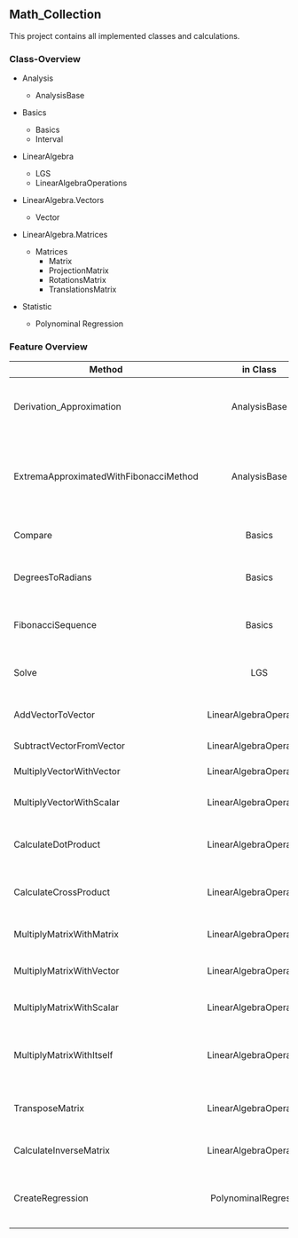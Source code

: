 ## Math_Collection

This project contains all implemented classes and calculations.

### Class-Overview

* Analysis
    - AnalysisBase

* Basics
    - Basics
    - Interval

* LinearAlgebra
    - LGS
    - LinearAlgebraOperations
    
* LinearAlgebra.Vectors
    - Vector
    
* LinearAlgebra.Matrices
    - Matrices
        + Matrix
        + ProjectionMatrix
        + RotationsMatrix
        + TranslationsMatrix

* Statistic
    - Polynominal Regression  


### Feature Overview

| Method | in Class | Static | Description | Return Value |
| ------ |:--------:|:------:|:-----------:| ------------:|
| Derivation_Approximation | AnalysisBase | Y | Calculates an approximated derivation value at a specific point | double |
| ExtremaApproximatedWithFibonacciMethod | AnalysisBase | Y | Calculates an approximated extrema from a function with the fibonacci method | Vector |
| Compare | Basics | Y | Compares two objects to each other | ECompareResult |
| DegreesToRadians | Basics | Y | Transforms degree values into radian values | double |
| FibonacciSequence | Basics | Y | Calculates the fibonacci sequence numbers | int |
| Solve | LGS | N | Solves a system with linear equations | Vector |
| AddVectorToVector | LinearAlgebraOperations | Y | Adds two vectors together | Vector |
| SubtractVectorFromVector | LinearAlgebraOperations | Y | Subtracts two vectors | Vector |
| MultiplyVectorWithVector | LinearAlgebraOperations | Y | Multiplies two vectors | Vector |
| MultiplyVectorWithScalar | LinearAlgebraOperations | Y | Multiplies a vector with a scalar value | Vector |
| CalculateDotProduct | LinearAlgebraOperations | Y | Calculates the dot product of two vectors | double |
| CalculateCrossProduct | LinearAlgebraOperations | Y | Calculates the cross product of two vectors | Vector |
| MultiplyMatrixWithMatrix | LinearAlgebraOperations | Y | Multiplies two matrices together | Matrix |
| MultiplyMatrixWithVector | LinearAlgebraOperations | Y | Multiplies a matrix with a vector | Vector |
| MultiplyMatrixWithScalar | LinearAlgebraOperations | Y | Multiplies a matrix with a scalar value | Matrix |
| MultiplyMatrixWithItself | LinearAlgebraOperations | Y | Multiplies a matrix a bounch of time with itself | Matrix |
| TransposeMatrix | LinearAlgebraOperations | Y | Creates the transposed version of the matrix | Matrix |
| CalculateInverseMatrix | LinearAlgebraOperations | Y | Calculates the inverse matrix | Matrix |
| CreateRegression | PolynominalRegression | Y | Calculates a regression polynominal with a given degree | Function |
